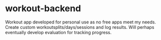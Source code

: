 # workout-backend
Workout app developed for personal use as no free apps meet my needs. Create custom workoutsplits/days/sessions and log results. Will perhaps eventually develop evaluation for tracking progress.
